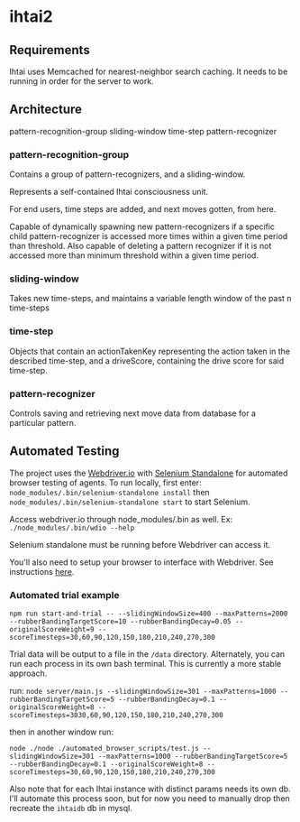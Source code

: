 # ihtai2

## Requirements
Ihtai uses Memcached for nearest-neighbor search caching. It needs to be running in order for the server to work.

## Architecture
pattern-recognition-group
  sliding-window
    time-step
  pattern-recognizer

### pattern-recognition-group
Contains a group of pattern-recognizers, and a sliding-window.

Represents a self-contained Ihtai consciousness unit.

For end users, time steps are added, and next moves gotten, from here.

Capable of dynamically spawning new pattern-recognizers if a specific child pattern-recognizer is 
accessed more times within a given time period than threshold. Also capable of deleting a pattern recognizer
if it is not accessed more than minimum threshold within a given time period.

### sliding-window
Takes new time-steps, and maintains a variable length window of the past n time-steps


### time-step
Objects that contain an actionTakenKey representing the action taken in the described time-step,
and a driveScore, containing the drive score for said time-step.


### pattern-recognizer
Controls saving and retrieving next move data from database for a particular pattern. 

## Automated Testing
The project uses the [Webdriver.io](http://webdriver.io/) with [Selenium Standalone](https://github.com/vvo/selenium-standalone) for automated browser testing of agents.
To run locally, first enter:
`node_modules/.bin/selenium-standalone install` then
`node_modules/.bin/selenium-standalone start` to start Selenium.

Access webdriver.io through node_modules/.bin as well. Ex:
`./node_modules/.bin/wdio --help`

Selenium standalone must be running before Webdriver can access it.

You'll also need to setup your browser to interface with Webdriver. See instructions [here](http://webdriver.io/guide/getstarted/install.html#Setup-Chrome).

### Automated trial example
`npm run start-and-trial -- --slidingWindowSize=400 --maxPatterns=2000 --rubberBandingTargetScore=10 --rubberBandingDecay=0.05 --originalScoreWeight=9 --scoreTimesteps=30,60,90,120,150,180,210,240,270,300`

Trial data will be output to a file in the `/data` directory.
Alternately, you can run each process in its own bash terminal. This is currently a more stable approach.

run:
`node server/main.js --slidingWindowSize=301 --maxPatterns=1000 --rubberBandingTargetScore=5 --rubberBandingDecay=0.1 --originalScoreWeight=8 --scoreTimesteps=3030,60,90,120,150,180,210,240,270,300`

then in another window run:

`node ./node ./automated_browser_scripts/test.js --slidingWindowSize=301 --maxPatterns=1000 --rubberBandingTargetScore=5 --rubberBandingDecay=0.1 --originalScoreWeight=8 --scoreTimesteps=30,60,90,120,150,180,210,240,270,300`

Also note that for each Ihtai instance with distinct params needs its own db. I'll automate this process soon, but for now you need to manually drop then recreate the `ihtaidb` db in mysql.
